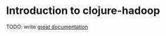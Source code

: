 # Introduction to clojure-hadoop

TODO: write [great documentation](http://jacobian.org/writing/great-documentation/what-to-write/)

